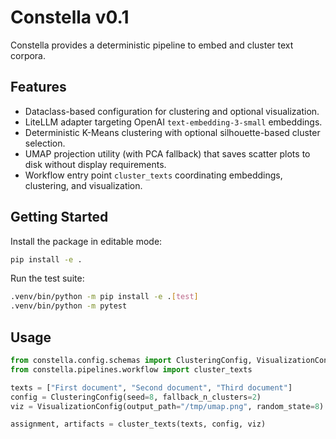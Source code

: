 # Constella v0.1

Constella provides a deterministic pipeline to embed and cluster text corpora.

## Features

- Dataclass-based configuration for clustering and optional visualization.
- LiteLLM adapter targeting OpenAI `text-embedding-3-small` embeddings.
- Deterministic K-Means clustering with optional silhouette-based cluster selection.
- UMAP projection utility (with PCA fallback) that saves scatter plots to disk without display requirements.
- Workflow entry point `cluster_texts` coordinating embeddings, clustering, and visualization.

## Getting Started

Install the package in editable mode:

```bash
pip install -e .
```

Run the test suite:

```bash
.venv/bin/python -m pip install -e .[test]
.venv/bin/python -m pytest
```

## Usage

```python
from constella.config.schemas import ClusteringConfig, VisualizationConfig
from constella.pipelines.workflow import cluster_texts

texts = ["First document", "Second document", "Third document"]
config = ClusteringConfig(seed=8, fallback_n_clusters=2)
viz = VisualizationConfig(output_path="/tmp/umap.png", random_state=8)

assignment, artifacts = cluster_texts(texts, config, viz)
```
